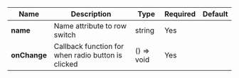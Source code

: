 | **Name**     | **Description**                                    | **Type**   | **Required** | **Default** |
|--------------|----------------------------------------------------|------------|--------------|-------------|
| **name**     | Name attribute to row switch                       | string     | Yes          |             |
| **onChange** | Callback function for when radio button is clicked | () => void | Yes          |             |
